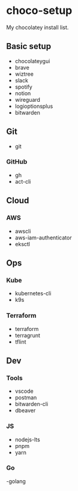 # choco-setup
My chocolatey install list.

## Basic setup
- chocolateygui
- brave
- wiztree
- slack
- spotify
- notion
- wireguard
- logioptionsplus
- bitwarden

## Git
- git
  
### GitHub
- gh
- act-cli

## Cloud
### AWS
- awscli
- aws-iam-authenticator
- eksctl

## Ops
### Kube
- kubernetes-cli
- k9s

### Terraform
- terraform
- terragrunt
- tflint

## Dev
### Tools
- vscode
- postman
- bitwarden-cli
- dbeaver
  
### JS
- nodejs-lts
- pnpm
- yarn

### Go
-golang
